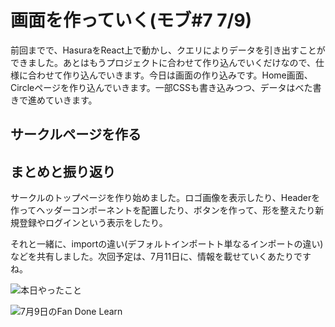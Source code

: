 # 画面を作っていく(モブ#7 7/9)

前回までで、HasuraをReact上で動かし、クエリによりデータを引き出すことができました。あとはもうプロジェクトに合わせて作り込んでいくだけなので、仕様に合わせて作り込んでいきます。今日は画面の作り込みです。Home画面、Circleページを作り込んでいきます。一部CSSも書き込みつつ、データはべた書きで進めていきます。

## サークルページを作る



## まとめと振り返り
サークルのトップページを作り始めました。ロゴ画像を表示したり、Headerを作ってヘッダーコンポーネントを配置したり、ボタンを作って、形を整えたり新規登録やログインという表示をしたり。

それと一緒に、importの違い(デフォルトインポートト単なるインポートの違い)などを共有しました。次回予定は、7月11日に、情報を載せていくあたりですね。

![本日やったこと](chap-mob-0709/0709-done.png?scale=0.8)

![7月9日のFan Done Learn](chap-mob-0709/0709fandonelearn.png?scale=0.8)
